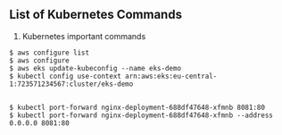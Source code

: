 ## List of Kubernetes Commands


1. Kubernetes important commands
```
$ aws configure list
$ aws configure
$ aws eks update-kubeconfig --name eks-demo
$ kubectl config use-context arn:aws:eks:eu-central-1:723571234567:cluster/eks-demo


$ kubectl port-forward nginx-deployment-688df47648-xfmnb 8081:80
$ kubectl port-forward nginx-deployment-688df47648-xfmnb --address 0.0.0.0 8081:80

```
